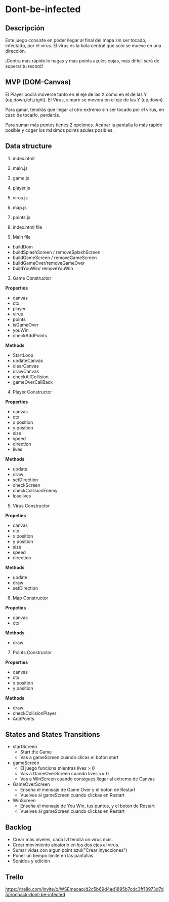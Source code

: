 # Dont-be-infected

## Descripción
Este juego consiste en poder llegar al final del mapa sin ser tocado, infectado, por el virus. El virus es la bola central que solo se mueve en una dirección. 

¡Contra más rápido lo hagas y más points azules cojas, más difícil será de superar tu record! 

## MVP (DOM-Canvas)

El Player podrá moverse tanto en el eje de las X como en el de las Y (up,down,left,right). El Virus, simpre se moverá en el eje de las Y (up,down).

Para ganar, tendrás que llegar al otro extremo sin ser tocado por el virus, en caso de tocarlo, perderás.

Para sumar más puntos tienes 2 opciones. Acabar la pantalla lo más rápido posible y coger los máximos points azules posibles. 

## Data structure 
1. index.html
2. main.js
3. game.js
4. player.js
5. virus.js
6. map.js
7. points.js

1. index.html file 
2. Main file
- buildDom
- buildSplashScreen / removeSplashScreen
- buildGameScreen / removeGameScreen
- buildGameOver/removeGameOver
- buildYouWin/ removeYouWin

3. Game Constructor

**Properties**
- canvas
- ctx
- player
- virus
- points
- isGameOver
- youWin
- checkAddPoints

**Methods**

- StartLoop
- updateCanvas
- clearCanvas
- drawCanvas
- checkAllCollision
- gameOverCallBack

4. Player Constructor

**Properties**
- canvas
- ctx
- x position
- y position
- size
- speed
- direction
- lives

**Methods**

- update
- draw
- setDirection
- checkScreen
- checkCollisionEnemy
- loselives

5. Virus Constructor

**Propeties**
- canvas
- ctx
- x position
- y position
- size
- speed
- direction

**Methods**

- update
- draw
- setDirection

6. Map Constructor

**Propeties**
- canvas
- ctx

**Methods**
- draw

7. Points Constructor

**Properties**
- canvas
- ctx
- x position
- y position

**Methods**
- draw
- checkCollisionPlayer
- AddPoints

## States and States Transitions

- startScreen
   - Start the Game
   - Vas a gameScreen cuando clicas el boton start
- gameScreen
   - El juego funciona mientras lives > 0
   - Vas a GameOverScreen cuando lives <= 0
   - Vas a WinScreen cuando consigues llegar al extremo de Canvas
- GameOverScreen
   - Enseña el mensaje de Game Over y el boton de Restart
   - Vuelves al gameScreen cuando clickas en Restart
- WinScreen
   - Enseña el mensaje de You Win, tus puntos, y el boton de Restart
   - Vuelves al gameScreen cuando clickas en Restart

## Backlog

- Crear más niveles, cada lvl tendrá un virus más.
- Crear movimiento aleatorio en los dos ejes al virus.
- Sumar vidas con algun point azul("Crear inyecciones")
- Poner un tiempo límite en las pantallas
- Sonidos y edición 

## Trello

https://trello.com/invite/b/WSEmaoap/d2c5b69d4ad1895b7cdc3ff18973d7d5/ironhack-dont-be-infected






